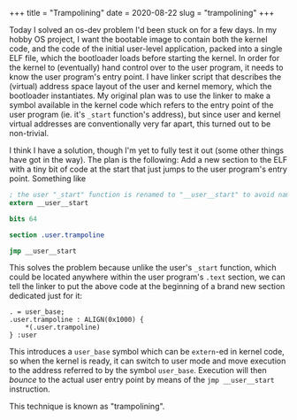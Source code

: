 +++
title = "Trampolining"
date = 2020-08-22
slug = "trampolining"
+++

Today I solved an os-dev problem I'd been stuck on for a few days.
In my hobby OS project, I want the bootable image to contain both the kernel code, and the code of the
initial user-level application, packed into a single ELF file, which the bootloader loads before
starting the kernel. In order for the kernel to (eventually) hand control over to the user program,
it needs to know the user program's entry point. I have linker script that describes the (virtual)
address space layout of the user and kernel memory, which the bootloader instantiates.
My original plan was to use the linker to make a symbol available in the kernel code which refers
to the entry point of the user program (ie. it's `_start` function's address), but since user and
kernel virtual addresses are conventionally very far apart, this turned out to be non-trivial.

I think I have a solution, though I'm yet to fully test it out (some other things have got in the way).
The plan is the following: Add a new section to the ELF with a tiny bit of code at the start that just
jumps to the user program's entry point. Something like

```nasm
; the user "_start" function is renamed to "__user__start" to avoid name conflicts with kernel code
extern __user__start

bits 64

section .user.trampoline

jmp __user__start
```
This solves the problem because unlike the user's `_start` function, which could be located anywhere
within the user program's `.text` section, we can tell the linker to put the above code at the beginning
of a brand new section dedicated just for it:
```linkerscript
. = user_base;
.user.trampoline : ALIGN(0x1000) {
    *(.user.trampoline)
} :user
```

This introduces a `user_base` symbol which can be `extern`-ed in kernel code, so when the kernel is
ready, it can switch to user mode and move execution to the address referred to by the symbol `user_base`.
Execution will then _bounce_ to the actual user entry point by means of the `jmp __user__start` instruction.

This technique is known as "trampolining".
